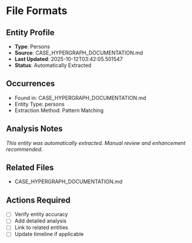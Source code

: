 # File Formats

## Entity Profile
- **Type**: Persons
- **Source**: CASE_HYPERGRAPH_DOCUMENTATION.md
- **Last Updated**: 2025-10-12T03:42:05.501547
- **Status**: Automatically Extracted

## Occurrences
- Found in: CASE_HYPERGRAPH_DOCUMENTATION.md
- Entity Type: persons
- Extraction Method: Pattern Matching

## Analysis Notes
*This entity was automatically extracted. Manual review and enhancement recommended.*

## Related Files
- CASE_HYPERGRAPH_DOCUMENTATION.md

## Actions Required
- [ ] Verify entity accuracy
- [ ] Add detailed analysis
- [ ] Link to related entities
- [ ] Update timeline if applicable
